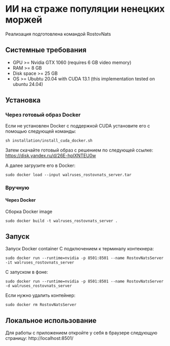 # ИИ на страже популяции ненецких моржей
Реализация подготовлена командой RostovNats 

## Системные требования
* GPU >= Nvidia GTX 1060 (requires 6 GB video memory)
* RAM >= 8 GB
* Disk space >= 25 GB
* OS >= Ububtu 20.04 with CUDA 13.1 (this implementation tested on ubuntu 24.04)

## Установка

### Через готовый образ Docker
Если не установлен Docker с поддержкой CUDA установите его с помощью следующей команды:
```shell
sh installation/install_cuda_docker.sh
```

Затем скачайте готовый образ с решением по следующей ссылке:
https://disk.yandex.ru/d/26E-hplXNTEU0w

А далее загрузите его в Docker:
```shell
sudo docker load --input walruses_rostovnats_server.tar
```

### Вручную

#### Через Docker
Сборка Docker image
```shell
sudo docker build -t walruses_rostovnats_server .
```

## Запуск
Запуск Docker container
С подключением к терминалу контекнера:
```shell
sudo docker run --runtime=nvidia -p 8501:8501 --name RostovNatsServer -it walruses_rostovnats_server
```

С запуском в фоне:
```shell
sudo docker run --runtime=nvidia -p 8501:8501 --name RostovNatsServer -d walruses_rostovnats_server
```

Если нужно удалить контейнер:
```shell
sudo docker rm RostovNatsServer
```

## Локальное использование
Для работы с приложением откройте у себя в браузере следующую страницу:
http://localhost:8501/